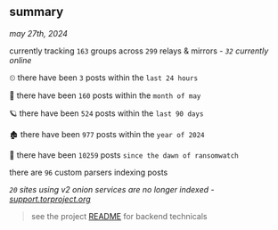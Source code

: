 
## summary
_may 27th, 2024_

currently tracking `163` groups across `299` relays & mirrors - _`32` currently online_

⏲ there have been `3` posts within the `last 24 hours`

🦈 there have been `160` posts within the `month of may`

🪐 there have been `524` posts within the `last 90 days`

🏚 there have been `977` posts within the `year of 2024`

🦕 there have been `10259` posts `since the dawn of ransomwatch`

there are `96` custom parsers indexing posts

_`20` sites using v2 onion services are no longer indexed - [support.torproject.org](https://support.torproject.org/onionservices/v2-deprecation/)_

> see the project [README](https://github.com/joshhighet/ransomwatch#ransomwatch--) for backend technicals
